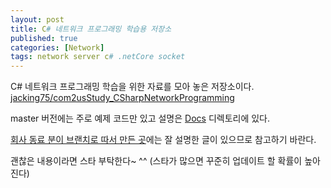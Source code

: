 ```yaml
---
layout: post
title: C# 네트워크 프로그래밍 학습용 저장소
published: true
categories: [Network]
tags: network server c# .netCore socket
---
```

C# 네트워크 프로그래밍 학습을 위한 자료를 모아 놓은 저장소이다.  
[jacking75/com2usStudy_CSharpNetworkProgramming](https://github.com/jacking75/com2usStudy_CSharpNetworkProgramming )  
  
master 버전에는 주로 예제 코드만 있고 설명은 [Docs](https://github.com/jacking75/com2usStudy_CSharpNetworkProgramming/tree/master/Docs ) 디렉토리에 있다.  
  
[회사 동료 분이 브랜치로 따서 만든 곳](https://github.com/jacking75/com2usStudy_CSharpNetworkProgramming/tree/hellowoori/_Study )에는 잘 설명한 글이 있으므로 참고하기 바란다.  
  
괜찮은 내용이라면 스타 부탁한다~ ^^ (스타가 많으면 꾸준히 업데이트 할 확률이 높아진다)  